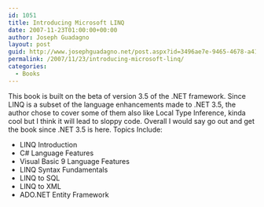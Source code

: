 ```yaml
---
id: 1051
title: Introducing Microsoft LINQ
date: 2007-11-23T01:00:00+00:00
author: Joseph Guadagno
layout: post
guid: http://www.josephguadagno.net/post.aspx?id=3496ae7e-9465-4678-a41c-a82be1e75eff
permalink: /2007/11/23/introducing-microsoft-linq/
categories:
  - Books
---
```

This book is built on the beta of version 3.5 of the .NET framework. Since LINQ is a subset of the language enhancements made to .NET 3.5, the author chose to cover some of them also like Local Type Inference, kinda cool but I think it will lead to sloppy code. Overall I would say go out and get the book since .NET 3.5 is here. Topics Include:

* LINQ Introduction
* C# Language Features
* Visual Basic 9 Language Features
* LINQ Syntax Fundamentals
* LINQ to SQL
* LINQ to XML
* ADO.NET Entity Framework